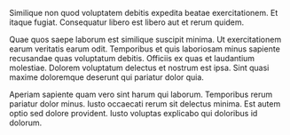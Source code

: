 Similique non quod voluptatem debitis expedita beatae exercitationem. Et itaque fugiat. Consequatur libero est libero aut et rerum quidem.
 Quae quos saepe laborum est similique suscipit minima. Ut exercitationem earum veritatis earum odit. Temporibus et quis laboriosam minus sapiente recusandae quas voluptatum debitis. Officiis ex quas et laudantium molestiae. Dolorem voluptatum delectus et nostrum est ipsa. Sint quasi maxime doloremque deserunt qui pariatur dolor quia.
 Aperiam sapiente quam vero sint harum qui laborum. Temporibus rerum pariatur dolor minus. Iusto occaecati rerum sit delectus minima. Est autem optio sed dolore provident. Iusto voluptas explicabo qui doloribus id dolorum.